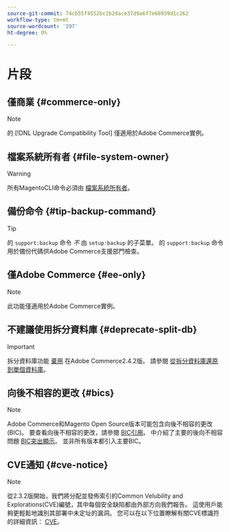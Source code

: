 ```yaml
---
source-git-commit: 74cb55f4552bc1b2dace37d9a6f7e68939d1c262
workflow-type: tm+mt
source-wordcount: '197'
ht-degree: 0%

---
```

# 片段

## 僅商業 {#commerce-only}

>[!NOTE]
>
>的 [!DNL Upgrade Compatibility Tool] 僅適用於Adobe Commerce實例。

<!-- Configuration guide snippets -->

## 檔案系統所有者 {#file-system-owner}

>[!WARNING]
>
>所有MagentoCLI命令必須由 [檔案系統所有者](/help/configuration/cli/config-cli.md#prerequisites)。

## 備份命令 {#tip-backup-command}

>[!TIP]
>
>的 `support:backup` 命令 _不_ 由 `setup:backup` 的子菜單。 的 `support:backup` 命令用於備份代碼供Adobe Commerce支援部門檢查。

## 僅Adobe Commerce {#ee-only}

>[!NOTE]
>
>此功能僅適用於Adobe Commerce實例。

## 不建議使用拆分資料庫 {#deprecate-split-db}

>[!IMPORTANT]
>
>拆分資料庫功能 [棄用](https://community.magento.com/t5/Magento-DevBlog/Deprecation-of-Split-Database-in-Magento-Commerce/ba-p/465187?_ga=2.128934671.2024864496.1657558157-1596100530.1657558157) 在Adobe Commerce2.4.2版。 請參閱 [從拆分資料庫還原到單個資料庫](/help/configuration/storage/revert-split-database.md)。

<!-- End of Configuration guide snippets -->

## 向後不相容的更改 {#bics}

>[!NOTE]
>
>Adobe Commerce和Magento Open Source版本可能包含向後不相容的更改(BIC)。 要查看向後不相容的更改，請參閱 [BIC引用](https://developer.adobe.com/commerce/php/development/backward-incompatible-changes/reference/)。 中介紹了主要的後向不相容問題 [BIC突出顯示](https://developer.adobe.com/commerce/php/development/backward-incompatible-changes/highlights/)。 並非所有版本都引入主要BIC。

## CVE通知 {#cve-notice}

>[!NOTE]
>
>從2.3.2版開始，我們將分配並發佈索引的Common Velubility and Explorations(CVE)編號，其中每個安全缺陷都由外部方向我們報告。 這使用戶能夠更輕鬆地識別其部署中未定址的漏洞。 您可以在以下位置瞭解有關CVE標識符的詳細資訊： [CVE](https://cve.mitre.org/)。
